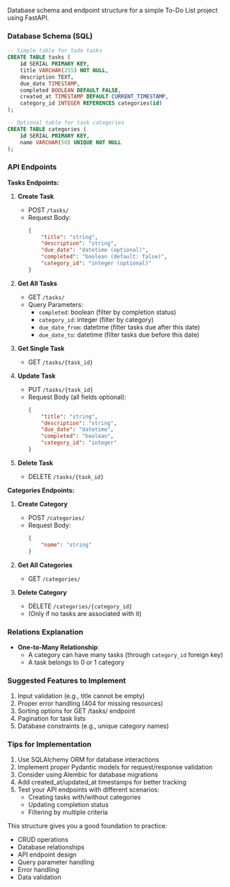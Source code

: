 Database schema and endpoint structure for a simple To-Do List project using FastAPI. 

### Database Schema (SQL)

```sql
-- Simple table for todo tasks
CREATE TABLE tasks (
    id SERIAL PRIMARY KEY,
    title VARCHAR(255) NOT NULL,
    description TEXT,
    due_date TIMESTAMP,
    completed BOOLEAN DEFAULT FALSE,
    created_at TIMESTAMP DEFAULT CURRENT_TIMESTAMP,
    category_id INTEGER REFERENCES categories(id)
);

-- Optional table for task categories
CREATE TABLE categories (
    id SERIAL PRIMARY KEY,
    name VARCHAR(50) UNIQUE NOT NULL
);
```

### API Endpoints

**Tasks Endpoints:**
1. **Create Task**
   - POST `/tasks/`
   - Request Body:
     ```json
     {
         "title": "string",
         "description": "string",
         "due_date": "datetime (optional)",
         "completed": "boolean (default: false)",
         "category_id": "integer (optional)"
     }
     ```

2. **Get All Tasks**
   - GET `/tasks/`
   - Query Parameters:
     - `completed`: boolean (filter by completion status)
     - `category_id`: integer (filter by category)
     - `due_date_from`: datetime (filter tasks due after this date)
     - `due_date_to`: datetime (filter tasks due before this date)

3. **Get Single Task**
   - GET `/tasks/{task_id}`

4. **Update Task**
   - PUT `/tasks/{task_id}`
   - Request Body (all fields optional):
     ```json
     {
         "title": "string",
         "description": "string",
         "due_date": "datetime",
         "completed": "boolean",
         "category_id": "integer"
     }
     ```

5. **Delete Task**
   - DELETE `/tasks/{task_id}`

**Categories Endpoints:**
1. **Create Category**
   - POST `/categories/`
   - Request Body:
     ```json
     {
         "name": "string"
     }
     ```

2. **Get All Categories**
   - GET `/categories/`

3. **Delete Category**
   - DELETE `/categories/{category_id}`
   - (Only if no tasks are associated with it)

### Relations Explanation
- **One-to-Many Relationship**: 
  - A category can have many tasks (through `category_id` foreign key)
  - A task belongs to 0 or 1 category

### Suggested Features to Implement
1. Input validation (e.g., title cannot be empty)
2. Proper error handling (404 for missing resources)
3. Sorting options for GET /tasks/ endpoint
4. Pagination for task lists
5. Database constraints (e.g., unique category names)

### Tips for Implementation
1. Use SQLAlchemy ORM for database interactions
2. Implement proper Pydantic models for request/response validation
3. Consider using Alembic for database migrations
4. Add created_at/updated_at timestamps for better tracking
5. Test your API endpoints with different scenarios:
   - Creating tasks with/without categories
   - Updating completion status
   - Filtering by multiple criteria

This structure gives you a good foundation to practice:
- CRUD operations
- Database relationships
- API endpoint design
- Query parameter handling
- Error handling
- Data validation

